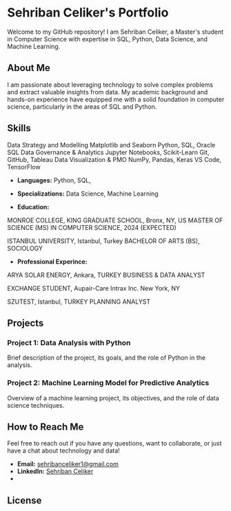 # Sehriban Celiker's Portfolio

Welcome to my GitHub repository! I am Sehriban Celiker, a Master's student in Computer Science with expertise in SQL, Python, Data Science, and Machine Learning.

## About Me

I am passionate about leveraging technology to solve complex problems and extract valuable insights from data. My academic background and hands-on experience have equipped me with a solid foundation in computer science, particularly in the areas of SQL and Python.

## Skills

Data Strategy and Modelling	     Matplotlib and Seaborn	Python, SQL, Oracle SQL
Data Governance & Analytics	     Jupyter Notebooks, Scikit-Learn	Git, GitHub, Tableau
Data Visualization & PMO	     NumPy, Pandas, Keras	VS Code, TensorFlow
		


- **Languages:** Python, SQL,
  
- **Specializations:** Data Science, Machine Learning
  
- **Education:**
  
MONROE COLLEGE, KING GRADUATE SCHOOL, Bronx, NY, US
MASTER OF SCIENCE (MS) IN COMPUTER SCIENCE, 2024 (EXPECTED)

ISTANBUL UNIVERSITY, Istanbul, Turkey
BACHELOR OF ARTS (BS), SOCIOLOGY

- **Professional Experince:**
  
ARYA SOLAR ENERGY, Ankara, TURKEY 
BUSINESS & DATA ANALYST

EXCHANGE STUDENT, Aupair-Care Intrax Inc. New York, NY  

SZUTEST, Istanbul, TURKEY 
PLANNING ANALYST



## Projects

### Project 1: Data Analysis with Python

Brief description of the project, its goals, and the role of Python in the analysis.

### Project 2: Machine Learning Model for Predictive Analytics

Overview of a machine learning project, its objectives, and the role of data science techniques.

## How to Reach Me

Feel free to reach out if you have any questions, want to collaborate, or just have a chat about technology and data!

- **Email:** sehribanceliker1@gmail.com 
- **LinkedIn:** [Sehriban Celiker](https://www.linkedin.com/in/sehriban-celiker/)
- 

## License





<!---
sehribanceliker/sehribanceliker is a ✨ special ✨ repository because its `README.md` (this file) appears on your GitHub profile.
You can click the Preview link to take a look at your changes.
--->
